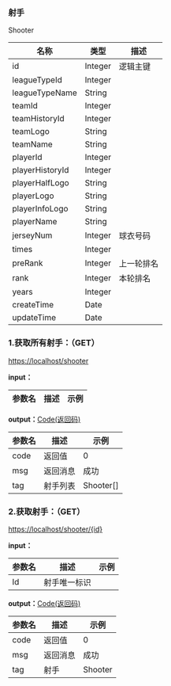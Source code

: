 ### 射手 ###
<A NAME="Shooter">Shooter</A>

名称|类型|描述
-|-|-
id                  |Integer   |逻辑主键
leagueTypeId        |Integer   |
leagueTypeName      |String    |
teamId              |Integer   |
teamHistoryId       |Integer   |
teamLogo            |String    |
teamName            |String    |
playerId            |Integer   |
playerHistoryId     |Integer   |
playerHalfLogo      |String    |
playerLogo          |String    |
playerInfoLogo      |String    |
playerName          |String    |
jerseyNum           |Integer   |球衣号码
times               |Integer   |
preRank             |Integer   |上一轮排名
rank                |Integer   |本轮排名
years               |Integer   |
createTime          |Date      |
updateTime          |Date      |

### 1.获取所有射手：（GET） ###
[https://localhost/shooter](https://localhost/shooter)

**input：**

参数名 		|描述	|示例
 --------- | ------|------

**output：**<A HREF="#Code">Code(返回码)</A>

参数名 		|描述	|示例
 --------- | ------|------
code 		|返回值	|0
msg			|返回消息|成功
tag         |射手列表|Shooter[]

### 2.获取射手：（GET） ###
[https://localhost/shooter/{id}](https://localhost/shooter/{id})

**input：**

参数名 		|描述	|示例
 --------- | ------|------
Id| 射手唯一标识 |   

**output：**<A HREF="#Code">Code(返回码)</A>

参数名 		|描述	|示例
 --------- | ------|------
code 		|返回值	|0
msg			|返回消息|成功
tag         |射手|Shooter


